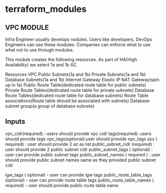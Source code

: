 # terraform_modules
## VPC MODULE
Infra Engineer usually develops nodules. Users like developers, DevOps Engineers can use these modules. Companies can enforce what to use what not to use through modules.

This module creates the following resources. As part of HA(High Availability) we select 1a and 1b AZ.

Resources
VPC
Public Subnets(1a and 1b)
Private Subnets(1a and 1b)
Database Subnets(1a and 1b)
Internet Gateway
Elastic IP
NAT Gateway(spin up in 1a)
Public Route Table(dedicated route table for public subnets)
Private Route Tables(dedicated route table for private subnets)
Database Route Tables(dedicated route table for database subnets)
Route Table associations(Route table should be associated with subnets)
Database subnet group(a group of database subnets)

## Inputs

vpc_cidr(required) : users should provide vpc cidr
tags(required): users should provide tags
vpc_tags(optional):user should provide vpc_tags
azs ( required) : user should provide 2 az as list
public_subnet_cidr (required) : user should provide 2 public subnet cidr
public_subnet_tags ( optional) : user can provide public subnet tags
public_subnet_names ( required ) : user should provide public subnet names same as they provided public subnet cidr

igw_tags ( optional) - user can provide igw tags
public_route_table_tags (optional) - user can provide route table tags
public_route_table_names ( required) - user should provide public route table name
